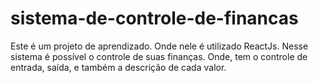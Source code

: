 # sistema-de-controle-de-financas
Este é um projeto de aprendizado.
Onde nele é utilizado ReactJs.
Nesse sistema é possível o controle de suas finanças.
Onde, tem o controle de entrada, saída, e também a descrição de cada valor.
